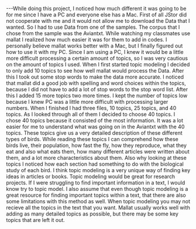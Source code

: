   
---While doing this project, I noticed how much different it was going to be for me since I have a PC and everyone else has a Mac. First of all JStor did not cooperate with me and it would not allow me to download the Data that I wanted. So I had to use Data from one of the samples. The corpus that I chose from the sample was the Aviantxt. While watching my classmates use mallat I realized how much easier it was for them to add in codes. I personally believe mallat works better with a Mac, but I finally figured out how to use it with my PC. Since I am using a PC, I knew it would be a little more difficult processing a certain amount of topics, so I was very cautious on the amount of topics I used. When I first started topic modeling I decided to only add 10 topics to see how well mallat would process the Data. After this I took out some stop words to make the data more accurate. I noticed that mallat did a good job with spelling and word choices within the topics, because I did not have to add a lot of stop words to the stop word list. After this I added 15 more topics two more times. I kept the number of topics low because I knew PC was a little more difficult with processing larger numbers. When I finished I had three files, 10 topics, 25 topics, and 40 topics. As I looked through all of them I decided to choose 40 topics. I chose 40 topics because it consisted of the most information. It was a lot easier for me to understand what was going on in the Aviantxt with the 40 topics. These topics give us a very detailed description of these different types of birds. While reading these topics I can comprehend how these birds live, their population, how fast the fly, how they reproduce, what they eat and also what eats them, how many different articles were written about them, and a lot more characteristics about them. Also why looking at these topics I noticed how each section had something to do with the biological study of each bird. I think topic modeling is a very unique way of finding key ideas in articles or books. Topic modeling would be great for research projects. If I were struggling to find important information in a text, I would know try to topic model. I also assume that even though topic modeling is a great resource for finding important topics within a text, that there are also some limitations with this method as well. When topic modeling you may not recieve all the topics in the text that you want. Mallat usually works well with adding as many detailed topics as possible, but there may be some key topics that are left it out.
